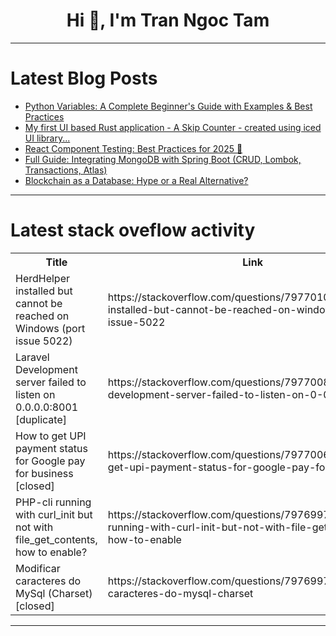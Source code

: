 <h1 align="center">Hi 👋, I'm Tran Ngoc Tam</h1>

---

# Latest Blog Posts 
<!-- BLOG-POST-LIST:START -->
- [Python Variables: A Complete Beginner&#39;s Guide with Examples &amp; Best Practices](https://dev.to/satyam_gupta_0d1ff2152dcc/python-variables-a-complete-beginners-guide-with-examples-best-practices-2hi2)
- [My first UI based Rust application - A Skip Counter - created using iced UI library...](https://dev.to/sommukhopadhyay/my-first-ui-based-rust-application-a-skip-counter-created-using-iced-ui-library-1eb2)
- [React Component Testing: Best Practices for 2025 🧪](https://dev.to/tahamjp/react-component-testing-best-practices-for-2025-2674)
- [Full Guide: Integrating MongoDB with Spring Boot &lpar;CRUD, Lombok, Transactions, Atlas&rpar;](https://dev.to/jps27cse/full-guide-integrating-mongodb-with-spring-boot-crud-lombok-transactions-atlas-4c46)
- [Blockchain as a Database: Hype or a Real Alternative?](https://dev.to/dct_technology/blockchain-as-a-database-hype-or-a-real-alternative-5c39)
<!-- BLOG-POST-LIST:END -->

---

# Latest stack oveflow activity
<table>
  <tr><th>Title</th><th>Link</th></tr>
  <!-- STACKOVERFLOW:START --><tr><td>HerdHelper installed but cannot be reached on Windows &lpar;port issue 5022&rpar;</td><td>https://stackoverflow.com/questions/79770100/herdhelper-installed-but-cannot-be-reached-on-windows-port-issue-5022</td></tr><tr><td>Laravel Development server failed to listen on 0.0.0.0:8001 [duplicate]</td><td>https://stackoverflow.com/questions/79770081/laravel-development-server-failed-to-listen-on-0-0-0-08001</td></tr><tr><td>How to get UPI payment status for Google pay for business [closed]</td><td>https://stackoverflow.com/questions/79770069/how-to-get-upi-payment-status-for-google-pay-for-business</td></tr><tr><td>PHP-cli running with curl_init but not with file_get_contents, how to enable?</td><td>https://stackoverflow.com/questions/79769978/php-cli-running-with-curl-init-but-not-with-file-get-contents-how-to-enable</td></tr><tr><td>Modificar caracteres do MySql &lpar;Charset&rpar; [closed]</td><td>https://stackoverflow.com/questions/79769974/modificar-caracteres-do-mysql-charset</td></tr><!-- STACKOVERFLOW:END -->
</table>

---


